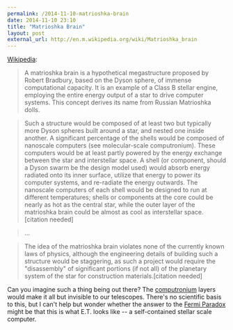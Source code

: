```yaml
---
permalink: /2014-11-10-matrioshka-brain
date: 2014-11-10 23:10
title: "Matrioshka Brain"
layout: post
external_url: http://en.m.wikipedia.org/wiki/Matrioshka_brain
---
```

[Wikipedia](http://en.m.wikipedia.org/wiki/Matrioshka_brain):

>A matrioshka brain is a hypothetical megastructure proposed by Robert Bradbury, based on the Dyson sphere, of immense computational capacity. It is an example of a Class B stellar engine, employing the entire energy output of a star to drive computer systems. This concept derives its name from Russian Matrioshka dolls.

>Such a structure would be composed of at least two but typically more Dyson spheres built around a star, and nested one inside another. A significant percentage of the shells would be composed of nanoscale computers (see molecular-scale computronium). These computers would be at least partly powered by the energy exchange between the star and interstellar space. A shell (or component, should a Dyson swarm be the design model used) would absorb energy radiated onto its inner surface, utilize that energy to power its computer systems, and re-radiate the energy outwards. The nanoscale computers of each shell would be designed to run at different temperatures; shells or components at the core could be nearly as hot as the central star, while the outer layer of the matrioshka brain could be almost as cool as interstellar space.[citation needed]

>…

>The idea of the matrioshka brain violates none of the currently known laws of physics, although the engineering details of building such a structure would be staggering, as such a project would require the "disassembly" of significant portions (if not all) of the planetary system of the star for construction materials.[citation needed]

Can you imagine such a thing being out there? The [computronium](http://en.m.wikipedia.org/wiki/Computronium) layers would make it all but invisible to our telescopes. There's no scientific basis to this, but I can't help but wonder whether the answer to the [Fermi Paradox](http://en.m.wikipedia.org/wiki/Fermi_paradox) might be that this is what E.T. looks like -- a self-contained stellar scale computer.